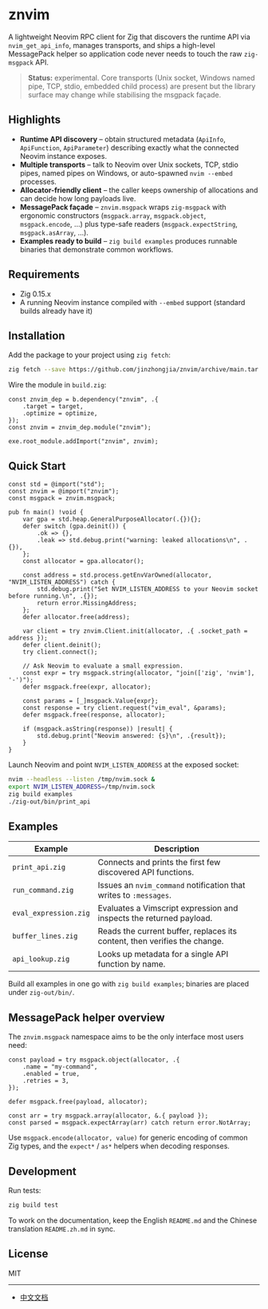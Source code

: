 # znvim

A lightweight Neovim RPC client for Zig that discovers the runtime API via `nvim_get_api_info`, manages transports, and ships a high-level MessagePack helper so application code never needs to touch the raw `zig-msgpack` API.

> **Status:** experimental. Core transports (Unix socket, Windows named pipe, TCP, stdio, embedded child process) are present but the library surface may change while stabilising the msgpack façade.

## Highlights

- **Runtime API discovery** – obtain structured metadata (`ApiInfo`, `ApiFunction`, `ApiParameter`) describing exactly what the connected Neovim instance exposes.
- **Multiple transports** – talk to Neovim over Unix sockets, TCP, stdio pipes, named pipes on Windows, or auto-spawned `nvim --embed` processes.
- **Allocator-friendly client** – the caller keeps ownership of allocations and can decide how long payloads live.
- **MessagePack façade** – `znvim.msgpack` wraps `zig-msgpack` with ergonomic constructors (`msgpack.array`, `msgpack.object`, `msgpack.encode`, …) plus type-safe readers (`msgpack.expectString`, `msgpack.asArray`, …).
- **Examples ready to build** – `zig build examples` produces runnable binaries that demonstrate common workflows.

## Requirements

- Zig 0.15.x
- A running Neovim instance compiled with `--embed` support (standard builds already have it)

## Installation

Add the package to your project using `zig fetch`:

```sh
zig fetch --save https://github.com/jinzhongjia/znvim/archive/main.tar.gz
```

Wire the module in `build.zig`:

```zig
const znvim_dep = b.dependency("znvim", .{
    .target = target,
    .optimize = optimize,
});
const znvim = znvim_dep.module("znvim");

exe.root_module.addImport("znvim", znvim);
```

## Quick Start

```zig
const std = @import("std");
const znvim = @import("znvim");
const msgpack = znvim.msgpack;

pub fn main() !void {
    var gpa = std.heap.GeneralPurposeAllocator(.{}){};
    defer switch (gpa.deinit()) {
        .ok => {},
        .leak => std.debug.print("warning: leaked allocations\n", .{}),
    };
    const allocator = gpa.allocator();

    const address = std.process.getEnvVarOwned(allocator, "NVIM_LISTEN_ADDRESS") catch {
        std.debug.print("Set NVIM_LISTEN_ADDRESS to your Neovim socket before running.\n", .{});
        return error.MissingAddress;
    };
    defer allocator.free(address);

    var client = try znvim.Client.init(allocator, .{ .socket_path = address });
    defer client.deinit();
    try client.connect();

    // Ask Neovim to evaluate a small expression.
    const expr = try msgpack.string(allocator, "join(['zig', 'nvim'], '-')");
    defer msgpack.free(expr, allocator);

    const params = [_]msgpack.Value{expr};
    const response = try client.request("vim_eval", &params);
    defer msgpack.free(response, allocator);

    if (msgpack.asString(response)) |result| {
        std.debug.print("Neovim answered: {s}\n", .{result});
    }
}
```

Launch Neovim and point `NVIM_LISTEN_ADDRESS` at the exposed socket:

```sh
nvim --headless --listen /tmp/nvim.sock &
export NVIM_LISTEN_ADDRESS=/tmp/nvim.sock
zig build examples
./zig-out/bin/print_api
```

## Examples

| Example | Description |
| --- | --- |
| `print_api.zig` | Connects and prints the first few discovered API functions. |
| `run_command.zig` | Issues an `nvim_command` notification that writes to `:messages`. |
| `eval_expression.zig` | Evaluates a Vimscript expression and inspects the returned payload. |
| `buffer_lines.zig` | Reads the current buffer, replaces its content, then verifies the change. |
| `api_lookup.zig` | Looks up metadata for a single API function by name. |

Build all examples in one go with `zig build examples`; binaries are placed under `zig-out/bin/`.

## MessagePack helper overview

The `znvim.msgpack` namespace aims to be the only interface most users need:

```zig
const payload = try msgpack.object(allocator, .{
    .name = "my-command",
    .enabled = true,
    .retries = 3,
});

defer msgpack.free(payload, allocator);

const arr = try msgpack.array(allocator, &.{ payload });
const parsed = msgpack.expectArray(arr) catch return error.NotArray;
```

Use `msgpack.encode(allocator, value)` for generic encoding of common Zig types, and the `expect*` / `as*` helpers when decoding responses.

## Development

Run tests:

```sh
zig build test
```

To work on the documentation, keep the English `README.md` and the Chinese translation `README.zh.md` in sync.

## License

MIT

---

- [中文文档](README.zh.md)
